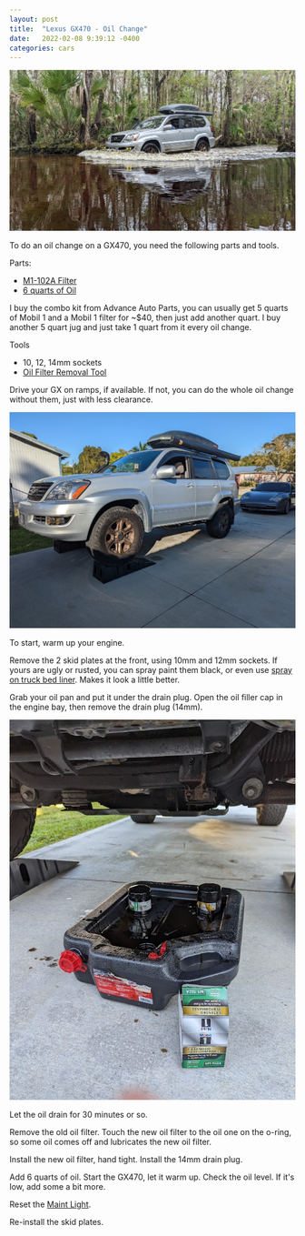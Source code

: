 ```yaml
---
layout: post
title:  "Lexus GX470 - Oil Change"
date:   2022-02-08 9:39:12 -0400
categories: cars
---
```


![oil](/images/oil/1.jpg)

To do an oil change on a GX470, you need the following parts and tools.

Parts:
* [M1-102A Filter](https://amzn.to/3ry6Rof)
* [6 quarts of Oil](https://amzn.to/34qMeSm)

I buy the combo kit from Advance Auto Parts, you can usually get 5 quarts of Mobil 1 and a Mobil 1 filter for ~$40, then just add another quart. I buy another 5 quart jug and just take 1 quart from it every oil change. 

Tools
* 10, 12, 14mm sockets
* [Oil Filter Removal Tool](https://amzn.to/3ssI0S2)

Drive your GX on ramps, if available. If not, you can do the whole oil change without them, just with less clearance. 

![oil](/images/oil/2.jpg)

To start, warm up your engine. 

Remove the 2 skid plates at the front, using 10mm and 12mm sockets. If yours are ugly or rusted, you can spray paint them black, or even use [spray on truck bed liner](https://amzn.to/336KwVF). Makes it look a little better.  

Grab your oil pan and put it under the drain plug. Open the oil filler cap in the engine bay, then remove the drain plug (14mm).

![oil](/images/oil/3.jpg)

Let the oil drain for 30 minutes or so. 

Remove the old oil filter. Touch the new oil filter to the oil one on the o-ring, so some oil comes off and lubricates the new oil filter. 

Install the new oil filter, hand tight. Install the 14mm drain plug. 

Add 6 quarts of oil. Start the GX470, let it warm up. Check the oil level. If it's low, add some a bit more. 

Reset the [Maint Light](https://rskelton.com/GX470-Reset-Maint-Reqd-Light/).

Re-install the skid plates. 
